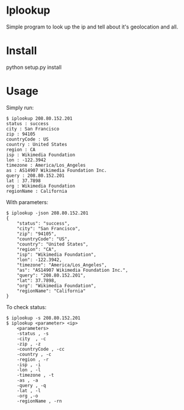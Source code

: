 Iplookup
=============

Simple program to  look up the ip and tell about it's geolocation and all.

Install
=======

python setup.py install

Usage
=====
Simply run:

	$ iplookup 208.80.152.201
	status : success
	city : San Francisco
	zip : 94105
	countryCode : US
	country : United States
	region : CA
	isp : Wikimedia Foundation
	lon : -122.3942
	timezone : America/Los_Angeles
	as : AS14907 Wikimedia Foundation Inc.
	query : 208.80.152.201
	lat : 37.7898
	org : Wikimedia Foundation
	regionName : California
	

With parameters:

	$ iplookup -json 208.80.152.201
	{
	    "status": "success", 
	    "city": "San Francisco", 
	    "zip": "94105", 
	    "countryCode": "US", 
	    "country": "United States", 
	    "region": "CA", 
	    "isp": "Wikimedia Foundation", 
	    "lon": -122.3942, 
	    "timezone": "America/Los_Angeles", 
	    "as": "AS14907 Wikimedia Foundation Inc.", 
	    "query": "208.80.152.201", 
	    "lat": 37.7898, 
	    "org": "Wikimedia Foundation", 
	    "regionName": "California"
	}

To check status:

	$ iplookup -s 208.80.152.201
	$ iplookup <parameter> <ip>
	    <parameters>
	    -status , -s
	    -city  , -c
	    -zip , -z
	    -countryCode , -cc
	    -country , -c
	    -region , -r
	    -isp , -i
	    -lon , -l
	    -timezone , -t
	    -as , -a
	    -query , -q
	    -lat , -l
	    -org ,-o
	    -regionName , -rn

